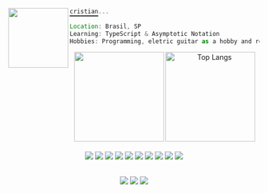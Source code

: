 
<a href="#"><img align="left" src="https://i.pinimg.com/736x/86/cf/fc/86cffc8844673c5aece3b087b0bc2fa1.jpg" width="120"/> 
```javascript
cristian...
▔▔▔▔▔▔▔▔
Location: Brasil, SP
Learning: TypeScript & Asymptotic Notation
Hobbies: Programming, eletric guitar as a hobby and reading several books
```


 <div align="center">
   <img height="180em" src="https://github-readme-stats.vercel.app/api?username=criszst&show_icons=true&theme=radical"/>
   <img height="180em" src="https://github-readme-stats.vercel.app/api/top-langs/?username=criszst&layout=compact&langs_count=7&theme=radical" alt="Top Langs"/>
</div>


<br>

<div align="center">
<!-- frontend -->
<img src="https://img.shields.io/badge/HTML-239120?style=for-the-badge&logo=html5&logoColor=white&color=222d3d" />
<img src="https://img.shields.io/badge/CSS-239120?&style=for-the-badge&logo=css3&logoColor=white&color=222d3d" />
<img src="https://img.shields.io/badge/Bootstrap-563D7C?style=for-the-badge&logo=bootstrap&logoColor=white&color=222d3d" />


 <!--- backend --->
<img src="https://img.shields.io/badge/Node.js-43853D?style=for-the-badge&logo=node.js&logoColor=white&color=222d3d" />
<img src="https://img.shields.io/badge/JavaScript-323330?style=for-the-badge&logo=javascript&logoColor=white&color=222d3d" />
<img src="https://img.shields.io/badge/TypeScript-007ACC?style=for-the-badge&logo=typescript&logoColor=white&color=222d3d" />
<img src="https://img.shields.io/badge/Express.js-404D59?style=for-the-badge&logoColor=white&color=222d3d" />

 
<img src="https://img.shields.io/badge/C%23-239120?style=for-the-badge&logo=c-sharp&logoColor=white&color=222d3d" />
<img src="https://img.shields.io/badge/Python-3776AB?style=for-the-badge&logo=python&logoColor=white&color=222d3d" />

<img src="https://img.shields.io/badge/SQLite-07405E?style=for-the-badge&logo=sqlite&logoColor=white&color=222d3d" />

</div>



<br>
<p align="center">
    <a href="#"><img src="https://custom-icon-badges.herokuapp.com/badge/dynamic/json?logo=star&host=formatted-dynamic-badges.herokuapp.com&formatter=metric&style=for-the-badge&color=55960c&labelColor=%23488207&label=stars&query=%24.stars&url=https%3A%2F%2Fapi.github-star-counter.workers.dev%2Fuser%2Fcriszst"/></a>
    <a href="#"><img src="https://komarev.com/ghpvc/?username=criszst&style=for-the-badge&label=Views:&color=gray"/></a>
    <a href="#"><img src="https://custom-icon-badges.herokuapp.com/github/followers/criszst?color=236ad3&labelColor=1155ba&style=for-the-badge&logo=person-add&label=Follows&logoColor=white"/></a>
</p>


